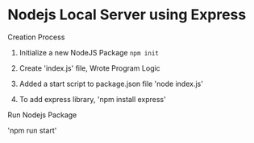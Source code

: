 # Nodejs Local Server using Express

Creation Process

1. Initialize a new NodeJS Package
``
  npm init
``
2. Create 'index.js' file, Wrote Program Logic

3. Added a start script to package.json file 'node index.js'

4. To add express library, 'npm install express'

Run Nodejs Package

'npm run start'